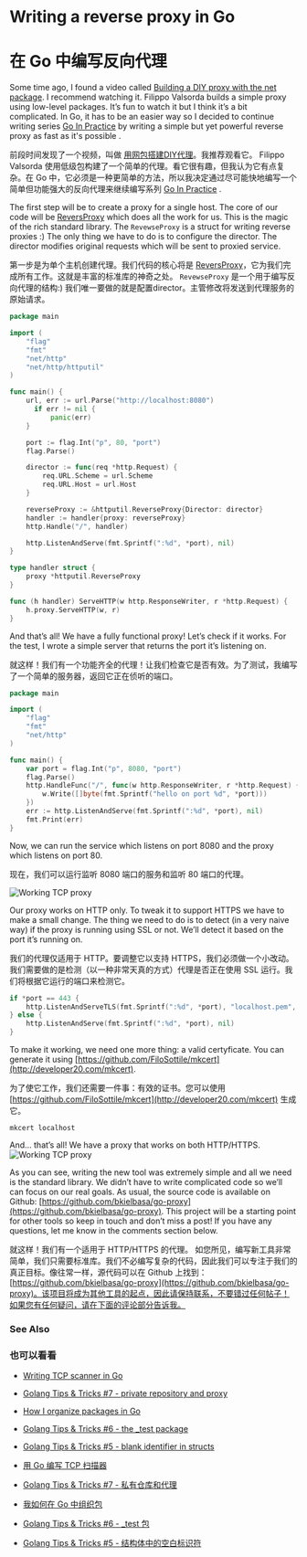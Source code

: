# Writing a reverse proxy in Go

# 在 Go 中编写反向代理

Some time ago, I found a video called [Building a DIY proxy with the net package](https://www.youtube.com/watch?v=J4J-A9tcjcA). I recommend watching it. Filippo Valsorda builds a simple proxy using low-level packages. It’s fun to watch it but I think it’s a bit complicated. In Go, it has to be an easier way so I decided to continue writing series [Go In Practice](https://developer20.com/categories/GoInPractice/) by writing a simple but yet powerful reverse proxy as fast as it's possible .

前段时间发现了一个视频，叫做 [用网包搭建DIY代理](https://www.youtube.com/watch?v=J4J-A9tcjcA)。我推荐观看它。 Filippo Valsorda 使用低级包构建了一个简单的代理。看它很有趣，但我认为它有点复杂。在 Go 中，它必须是一种更简单的方法，所以我决定通过尽可能快地编写一个简单但功能强大的反向代理来继续编写系列 [Go In Practice](https://developer20.com/categories/GoInPractice/) .

The first step will be to create a proxy for a single host. The core of our code will be [ReversProxy](https://golang.org/pkg/net/http/httputil/#ReverseProxy) which does all the work for us. This is the magic of the rich standard library. The `RevewseProxy` is a struct for writing reverse proxies :) The only thing we have to do is to configure the director. The director modifies original requests which will be sent to proxied service.

第一步是为单个主机创建代理。我们代码的核心将是 [ReversProxy](https://golang.org/pkg/net/http/httputil/#ReverseProxy)，它为我们完成所有工作。这就是丰富的标准库的神奇之处。 `RevewseProxy` 是一个用于编写反向代理的结构:) 我们唯一要做的就是配置director。主管修改将发送到代理服务的原始请求。

```go
package main

import (
    "flag"
    "fmt"
    "net/http"
    "net/http/httputil"
)

func main() {
    url, err := url.Parse("http://localhost:8080")
      if err != nil {
          panic(err)
    }

    port := flag.Int("p", 80, "port")
    flag.Parse()

    director := func(req *http.Request) {
        req.URL.Scheme = url.Scheme
        req.URL.Host = url.Host
    }

    reverseProxy := &httputil.ReverseProxy{Director: director}
    handler := handler{proxy: reverseProxy}
    http.Handle("/", handler)

    http.ListenAndServe(fmt.Sprintf(":%d", *port), nil)
}

type handler struct {
    proxy *httputil.ReverseProxy
}

func (h handler) ServeHTTP(w http.ResponseWriter, r *http.Request) {
    h.proxy.ServeHTTP(w, r)
}
```


And that’s all! We have a fully functional proxy! Let’s check if it works. For the test, I wrote a simple server that returns the port it’s listening on.

就这样！我们有一个功能齐全的代理！让我们检查它是否有效。为了测试，我编写了一个简单的服务器，返回它正在侦听的端口。

```go
package main

import (
    "flag"
    "fmt"
    "net/http"
)

func main() {
    var port = flag.Int("p", 8080, "port")
    flag.Parse()
    http.HandleFunc("/", func(w http.ResponseWriter, r *http.Request) {
        w.Write([]byte(fmt.Sprintf("hello on port %d", *port)))
    })
    err := http.ListenAndServe(fmt.Sprintf(":%d", *port), nil)
    fmt.Print(err)
}
```


Now, we can run the service which listens on port 8080 and the proxy which listens on port 80.

现在，我们可以运行监听 8080 端口的服务和监听 80 端口的代理。

![Working TCP proxy](http://developer20.com/images/proxy01.png)

Our proxy works on HTTP only. To tweak it to support HTTPS we have to make a small change. The thing we need to do is to detect (in a very naive way) if the proxy is running using SSL or not. We’ll detect it based on the port it’s running on.

我们的代理仅适用于 HTTP。要调整它以支持 HTTPS，我们必须做一个小改动。我们需要做的是检测（以一种非常天真的方式）代理是否正在使用 SSL 运行。我们将根据它运行的端口来检测它。

```go
if *port == 443 {
    http.ListenAndServeTLS(fmt.Sprintf(":%d", *port), "localhost.pem", "localhost-key.pem", handler)
} else {
    http.ListenAndServe(fmt.Sprintf(":%d", *port), nil)
}
```


To make it working, we need one more thing: a valid certyficate. You can generate it using [https://github.com/FiloSottile/mkcert](http://developer20.com/mkcert).

为了使它工作，我们还需要一件事：有效的证书。您可以使用 [https://github.com/FiloSottile/mkcert](http://developer20.com/mkcert) 生成它。

```
mkcert localhost
```


And… that’s all! We have a proxy that works on both HTTP/HTTPS.
![Working TCP proxy](http://developer20.com/images/proxy02.png)

As you can see, writing the new tool was extremely simple and all we need is the standard library. We didn’t have to write complicated code so we’ll can focus on our real goals. As usual, the source code is available on Github: [https://github.com/bkielbasa/go-proxy](https://github.com/bkielbasa/go-proxy). This project will be a starting point for other tools so keep in touch and don’t miss a post! If you have any questions, let me know in the comments section below.

就这样！我们有一个适用于 HTTP/HTTPS 的代理。
如您所见，编写新工具非常简单，我们只需要标准库。我们不必编写复杂的代码，因此我们可以专注于我们的真正目标。像往常一样，源代码可以在 Github 上找到：[https://github.com/bkielbasa/go-proxy](https://github.com/bkielbasa/go-proxy)。该项目将成为其他工具的起点，因此请保持联系，不要错过任何帖子！如果您有任何疑问，请在下面的评论部分告诉我。

### See Also

###  也可以看看

- [Writing TCP scanner in Go](http://developer20.com/tcp-scanner-in-go/)
- [Golang Tips & Tricks #7 - private repository and proxy](http://developer20.com/golang-tips-and-trics-vii/)
- [How I organize packages in Go](http://developer20.com/how-i-organize-packages-in-go/)
- [Golang Tips & Tricks #6 - the \_test package](http://developer20.com/golang-tips-and-trics-vi/)
- [Golang Tips & Tricks #5 - blank identifier in structs](http://developer20.com/golang-tips-and-trics-v/) 

- [用 Go 编写 TCP 扫描器](http://developer20.com/tcp-scanner-in-go/)
- [Golang Tips & Tricks #7 - 私有仓库和代理](http://developer20.com/golang-tips-and-trics-vii/)
- [我如何在 Go 中组织包](http://developer20.com/how-i-organize-packages-in-go/)
- [Golang Tips & Tricks #6 - \_test 包](http://developer20.com/golang-tips-and-trics-vi/)
- [Golang Tips & Tricks #5 - 结构体中的空白标识符](http://developer20.com/golang-tips-and-trics-v/)

